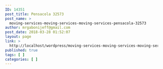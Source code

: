 ```yaml
---
ID: 14351
post_title: Pensacola 32573
post_name: >
  moving-services-moving-services-moving-services-pensacola-32573
author: mrgabonijeff@gmail.com
post_date: 2018-03-28 01:52:07
layout: page
link: >
  http://localhost/wordpress/moving-services-moving-services-moving-services-pensacola-32573/
published: true
tags: [ ]
categories: [ ]
---
```

